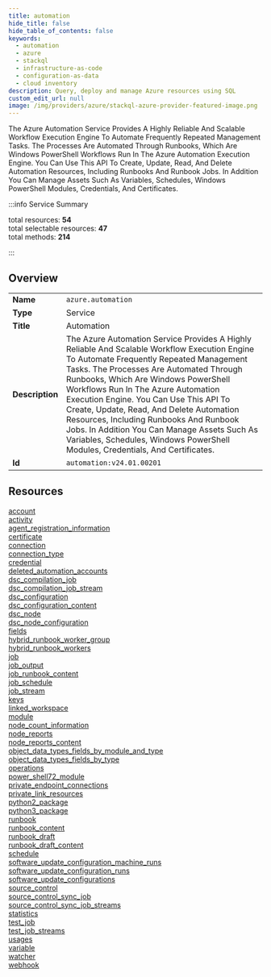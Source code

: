 ```yaml
---
title: automation
hide_title: false
hide_table_of_contents: false
keywords:
  - automation
  - azure
  - stackql
  - infrastructure-as-code
  - configuration-as-data
  - cloud inventory
description: Query, deploy and manage Azure resources using SQL
custom_edit_url: null
image: /img/providers/azure/stackql-azure-provider-featured-image.png
---
```

The Azure Automation Service Provides A Highly Reliable And Scalable Workflow Execution Engine To Automate Frequently Repeated Management Tasks. The Processes Are Automated Through Runbooks, Which Are Windows PowerShell Workflows Run In The Azure Automation Execution Engine. You Can Use This API To Create, Update, Read, And Delete Automation Resources, Including Runbooks And Runbook Jobs. In Addition You Can Manage Assets Such As Variables, Schedules, Windows PowerShell Modules, Credentials, And Certificates.  
    
:::info Service Summary

<div class="row">
<div class="providerDocColumn">
<span>total resources:&nbsp;<b>54</b></span><br />
<span>total selectable resources:&nbsp;<b>47</b></span><br />
<span>total methods:&nbsp;<b>214</b></span><br />
</div>
</div>

:::

## Overview
<table><tbody>
<tr><td><b>Name</b></td><td><code>azure.automation</code></td></tr>
<tr><td><b>Type</b></td><td>Service</td></tr>
<tr><td><b>Title</b></td><td>Automation</td></tr>
<tr><td><b>Description</b></td><td>The Azure Automation Service Provides A Highly Reliable And Scalable Workflow Execution Engine To Automate Frequently Repeated Management Tasks. The Processes Are Automated Through Runbooks, Which Are Windows PowerShell Workflows Run In The Azure Automation Execution Engine. You Can Use This API To Create, Update, Read, And Delete Automation Resources, Including Runbooks And Runbook Jobs. In Addition You Can Manage Assets Such As Variables, Schedules, Windows PowerShell Modules, Credentials, And Certificates.</td></tr>
<tr><td><b>Id</b></td><td><code>automation:v24.01.00201</code></td></tr>
</tbody></table>

## Resources
<div class="row">
<div class="providerDocColumn">
<a href="/providers/azure/automation/account/">account</a><br />
<a href="/providers/azure/automation/activity/">activity</a><br />
<a href="/providers/azure/automation/agent_registration_information/">agent_registration_information</a><br />
<a href="/providers/azure/automation/certificate/">certificate</a><br />
<a href="/providers/azure/automation/connection/">connection</a><br />
<a href="/providers/azure/automation/connection_type/">connection_type</a><br />
<a href="/providers/azure/automation/credential/">credential</a><br />
<a href="/providers/azure/automation/deleted_automation_accounts/">deleted_automation_accounts</a><br />
<a href="/providers/azure/automation/dsc_compilation_job/">dsc_compilation_job</a><br />
<a href="/providers/azure/automation/dsc_compilation_job_stream/">dsc_compilation_job_stream</a><br />
<a href="/providers/azure/automation/dsc_configuration/">dsc_configuration</a><br />
<a href="/providers/azure/automation/dsc_configuration_content/">dsc_configuration_content</a><br />
<a href="/providers/azure/automation/dsc_node/">dsc_node</a><br />
<a href="/providers/azure/automation/dsc_node_configuration/">dsc_node_configuration</a><br />
<a href="/providers/azure/automation/fields/">fields</a><br />
<a href="/providers/azure/automation/hybrid_runbook_worker_group/">hybrid_runbook_worker_group</a><br />
<a href="/providers/azure/automation/hybrid_runbook_workers/">hybrid_runbook_workers</a><br />
<a href="/providers/azure/automation/job/">job</a><br />
<a href="/providers/azure/automation/job_output/">job_output</a><br />
<a href="/providers/azure/automation/job_runbook_content/">job_runbook_content</a><br />
<a href="/providers/azure/automation/job_schedule/">job_schedule</a><br />
<a href="/providers/azure/automation/job_stream/">job_stream</a><br />
<a href="/providers/azure/automation/keys/">keys</a><br />
<a href="/providers/azure/automation/linked_workspace/">linked_workspace</a><br />
<a href="/providers/azure/automation/module/">module</a><br />
<a href="/providers/azure/automation/node_count_information/">node_count_information</a><br />
<a href="/providers/azure/automation/node_reports/">node_reports</a><br />
</div>
<div class="providerDocColumn">
<a href="/providers/azure/automation/node_reports_content/">node_reports_content</a><br />
<a href="/providers/azure/automation/object_data_types_fields_by_module_and_type/">object_data_types_fields_by_module_and_type</a><br />
<a href="/providers/azure/automation/object_data_types_fields_by_type/">object_data_types_fields_by_type</a><br />
<a href="/providers/azure/automation/operations/">operations</a><br />
<a href="/providers/azure/automation/power_shell72_module/">power_shell72_module</a><br />
<a href="/providers/azure/automation/private_endpoint_connections/">private_endpoint_connections</a><br />
<a href="/providers/azure/automation/private_link_resources/">private_link_resources</a><br />
<a href="/providers/azure/automation/python2_package/">python2_package</a><br />
<a href="/providers/azure/automation/python3_package/">python3_package</a><br />
<a href="/providers/azure/automation/runbook/">runbook</a><br />
<a href="/providers/azure/automation/runbook_content/">runbook_content</a><br />
<a href="/providers/azure/automation/runbook_draft/">runbook_draft</a><br />
<a href="/providers/azure/automation/runbook_draft_content/">runbook_draft_content</a><br />
<a href="/providers/azure/automation/schedule/">schedule</a><br />
<a href="/providers/azure/automation/software_update_configuration_machine_runs/">software_update_configuration_machine_runs</a><br />
<a href="/providers/azure/automation/software_update_configuration_runs/">software_update_configuration_runs</a><br />
<a href="/providers/azure/automation/software_update_configurations/">software_update_configurations</a><br />
<a href="/providers/azure/automation/source_control/">source_control</a><br />
<a href="/providers/azure/automation/source_control_sync_job/">source_control_sync_job</a><br />
<a href="/providers/azure/automation/source_control_sync_job_streams/">source_control_sync_job_streams</a><br />
<a href="/providers/azure/automation/statistics/">statistics</a><br />
<a href="/providers/azure/automation/test_job/">test_job</a><br />
<a href="/providers/azure/automation/test_job_streams/">test_job_streams</a><br />
<a href="/providers/azure/automation/usages/">usages</a><br />
<a href="/providers/azure/automation/variable/">variable</a><br />
<a href="/providers/azure/automation/watcher/">watcher</a><br />
<a href="/providers/azure/automation/webhook/">webhook</a><br />
</div>
</div>
